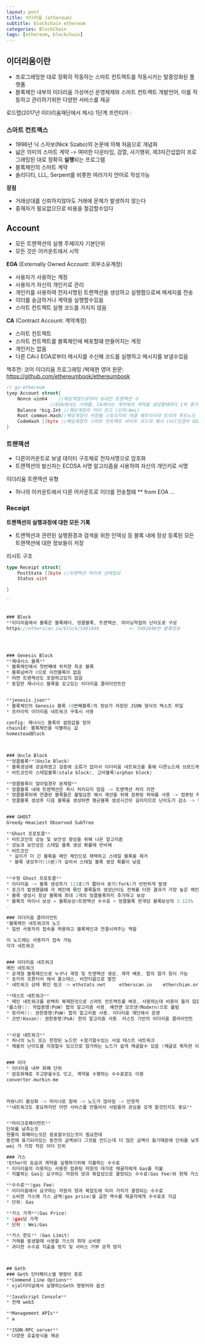 ```yaml
---
layout: post
title: 이더리움 (ethereum)
subtitle: blockchain ethereum
categories: BlockChain
tags: [ethereum, blockchain]
---
```





## 이더리움이란

* 프로그래밍한 대로 정확히 작동하는 스마트 컨트랙트를 작동시키는 탈중앙화된 플랫폼
* 블록체인 내부의 이더리움 가상머신 운영체제와 스마트 컨트랙트 개발언어, 이를 작동하고 관리하기위한 다양한 서비스를 제공


로드맵(2017년 이더리움재단에서 제시)
1단계 프런티어 : 






### 스마트 컨트랙스
* 1996년 닉 스자보(Nick Szabo)의 논문에 의해 처음으로 개념화
* 넓은 의미의 스마트 계약
 -> 여떠한 다운타임, 검열, 사기행위, 제3자간섭없이 프로그래밍된 대로 정확히 **실행**되는 프로그램
* 블록체인의 스마트 계약
* 솔리디티, LLL, Serpent를 비롯한 여러가지 언어로 작성가능

**장점**
* 거래상대를 신뢰하지않아도 거래에 문제가 발생하지 않는다
* 중재자가 필요없으므로 비용을 절감할수있다



## Account
* 모든 트랜잭션의 실행 주체이자 기본단위
* 모든 것은 어카운트에서 시작

**EOA** (Externally Owned Account: 외부소유계정)
* 사용자가 사용하는 계정
* 사용자가 자신의 개인키로 관리
* 개인키를 사용하여 전자서명된 트랜잭션을 생성하고 실행함으로써 메세지를 전송
* 이더를 송금하거나 계약을 실행할수있음
* 스마트 컨트랙트 실행 코드를 가지지 않음

**CA** (Contract Account: 계약계정)
* 스마트 컨트랙트
* 스마트 컨트랙트를 블록체인에 배포할떄 만들어지는 계정
* 개인키는 없음
* 다른 CA나 EOA로부터 메시지를 수신해 코드를 실행하고 메시지를 보낼수있음


책추천: 코어 이더리움 프로그래밍 /박재현
영어 원문: https://github.com/ethereumbook/ethereumbook

```go
// go-ethereum
tyep Account struct{
	Nonce uin64    //해당계정으로부터 보내진 트랜잭션 수
		        //EOA에서는 거래를, CA에서는 계약에서 계약을 생성할때마다 1씩 증가
	Balance *big.Int //해당계정의 이더 잔고 (단위:Wei)
	Root common.Hash//해당계정이 저장될 스토리지의 머클 패트리시아 트리의 루트노드
	CodeHash []byte //해당계정의 스마트 컨트랙트 바이트 코드의 해시 (nil인경우 EOA를 의미)
}
```

### 트랜잭션
* 다른어카운트로 보낼 데이터 구조체로 전자서명으로 암호화
* 트랜잭션의 발신자는 ECDSA 서명 알고리즘을 사용하여 자신의 개인키로 서명

이더리움 트랜잭션 유형
* 하나의 어카운트에서 다른 어카운트로 이더를 전송할떄
** from EOA ...




### Receipt
**트랜젝션의 실행과정에 대한 모든 기록**
* 트랜잭션과 관련된 실행환경과 검색을 위한 인덱싱 등 블록 내에 정상 등록된 모든 트랜잭션에 대한 정보들이 저장

리시트 구조
```go
type Receipt struct{
	PostState []byte //트랜잭션 처리후 상태정보
	Status uint

}

``


### Block
**이더리움에서 블록은 블록헤더, 엉클블록, 트랜잭션, 마이닝작업의 난이도로 구성
https://etherscan.io/block/5491846           <- 5491846번 블록정보




### Genesis Block
**제네시스 블록**
* 블록체인에서 첫번쨰에 위치한 최초 블록
* 블록넘버가 0으로 이전블록이 없음
* 어떤 트랜잭션도 포함하고있지 않음
* 동일한 제너시스 블록을 갖고있는 이더리움 클라이언트만 


**jenesis.json**
* 블록체인의 Genesis 블록 (0번째블록)의 정보가 저장된 JSON 형식의 텍스트 파일
* 프라이빅 이더리움 네트워크 구축시 사용

config: 제너시스 블록의 설정값을 정의
chainId: 블록체인을 식별하는 값
homesteadBlock



### Uncle Block
**엉클블록**(Uncle Block)
* 블록생성에 성공하였고 검증에 오류가 없어서 이더리움 네트워크를 통해 다른노드레 브로드캐스팅은 되었으나 다른 마이너가 생성한 다른 블록에 비해 난이도가 낮아 블록체인에는 등록되지 못한 블록
* 비트코인의 스테일블록(stale block), 고아블록(orphan block)

**엉클블록이 많아질경우 문제점**
* 엉클블록 내에 트랜잭션은 즉시 처리되지 않음 -> 트랜잭션 처리 지연
* 엉클블록뒤에 연결된 블록들은 불필요한 해시 계산을 위해 컴퓨팅 파워를 사용 -> 컴퓨팅 파워 낭비
* 엉클블록 생성후 다음 블록을 생성하면 평균블록 생성시간이 길어지므로 난이도가 감소 -> 컴퓨팅 파워가 큰 마이너의 영향력이 커지는 보안문제가 발생


### GHOST
Greedy Heaciest Observed SubTree

**Ghost 프로토콜**
* 비트코인의 성능 및 보안성 향상을 위해 나온 알고리즘
* 성능과 보안성은 스테일 블록 생성 확률에 반비례
* 비트코인
 * 길이가 더 긴 블록을 메인 체인으로 채택하고 스테일 블록을 제거
 * 블록 생성주기(10분)가 길어서 스테일 블록 생성 확률이 낮음


**수정 Ghost 프로토콜**
* 이더리움 -> 블록 생성주기 (13초)가 짧아서 분기(fork)가 빈번하게 발생
* 포크가 발생했을떄 각 체인에 묶인 블록들의 생성난이도 전체를 더한 결과가 가장 높은 체인을 메인 체인으로 채택(엉클블록의 난이도를 포함)
* 블록 생성시 정상 블록에 최대 2개의 엉클블록까지 추가하고 보상
* 블록의 마이너 보상 = 블록보상+트랜잭션 수수료 + 엉클블록 한개당 블록보상의 3.123%
-

### 이더리움 클라이언트
*블록체인 네트워크의 노드
* 일반 사용자의 접속을 허용하고 블록체인과 연결시켜주는 역할

이 노드에는 사용자가 접속 가능
각각 네트워크


### 이더리움 네트워크
메인 네트워크
* 공개형 블록체인으로 누구나 계정 및 트랜잭션 생성, 계약 배포, 합의 참가 등이 가능
* 초키의 프론티어 에서 홈스테스, 비잔티움으로 발전
* 네트워크 상태 확인 링크 -> ethstats.net     etherscan.io    etherchian.org

**테스트 네트워크**
* 메인 네트워크를 완벽히 복제한것으로 스마트 컨트랙트를 배포, 사용하는데 비용이 들지 않음 
*롭스텐(): 작업증명(PoW) 합의 알고리즘 사용. 예전엔 모르덴(Modern)으로 불림
* 링키비(): 권한증명(PoW) 합의 알고리즘 사용. 이더리움 재단에서 운영
* 코반(Kovan): 권한증명(PoA) 한의 알고리즘 사용. 러스트 기반의 이더리움 클라이언트


**사설 네트워크**
* 하나의 노드 또는 한정된 노드만 ㅊ참가할수있는 사설 테스트 네트워크
* 채울의 난이도를 지정할수 있으므로 참가하는 노드가 쉽게 채굴할수 있음 (채굴로 획득한 이더는 새당사설네트워크에서만 사용가능)


### 이더
* 이더리움 내부 화폐 단위
* 암호화쳬로 주고받을수도 잇고, 계약을 수행하는 수수료로도 이용
converter.murkin.me



커뮤니티 활성화 -> 마이너로 참여 -> 노드가 많아짐 -> 안정적
**네트워크도 중요하지만 어떤 서비스를 만들어서 사람들의 관심을 갖게 할것인지도 중요**


**마이크로페이먼트**
단위를 낮추는것
현물의 화폐라는것은 증표할수있는것이 필요한데
동전에 표기되어있는 동전의 금액보다 그것을 만드는데 더 많은 금액이 들기때문에 단위를 낮추기 쉽지않지만 프로그램은 숫자이기때문에 가능
wei 가 가장 작은 이더 단위

### 가스
*Ether의 송금과 계약을 실행하기위해 지불하는 수수료
* 이더리움의 이용자는 사용한 컴퓨팅 자원의 대가로 채굴자에게 Gas를 지불
* 지불하는 Gas는 요구하는 자원의 양과 복잡성으로 결정되는 수수료(Gas Fee)와 현재 가스 가격(Gas Price)에 의해 결정

**수수료**(gas Fee)
* 이더리움에서 요구하는 자원의 양과 복잡도에 띠라 가치가 결정되는 수수료
* 소비한 가스에 가스 금액(gas price)을 곱한 액수를 채굴자에게 수수료로 지급
* 단위: Gas

**가스 가격**(Gas Price)
* 1gas당 가격
* 단위 : Wei/Gas

**가스 한도** (Gas Limit)
* 거래를 발생할때 사용할 가스의 최대 소비량
* 과다한 수수료 지출을 방지 및 서비스 거부 공격 방지



## Geth
### Geth 인터페이스별 명령어 종류
**Commend Line Options**
* xjal터미널에서 실행하는Geth 명령어와 옵션

**JavaScript Console**
* 전체 web3

**Management APIs**
* a

**JSON-RPC server**
* 다양한 호출방식을 제공
























